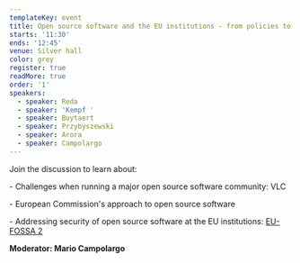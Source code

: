 ```yaml
---
templateKey: event
title: Open source software and the EU institutions - from policies to practice
starts: '11:30'
ends: '12:45'
venue: Silver hall
color: grey
register: true
readMore: true
order: '1'
speakers:
  - speaker: Reda
  - speaker: 'Kempf '
  - speaker: Buytaert
  - speaker: Przybyszewski
  - speaker: Arora
  - speaker: Campolargo
---
```

Join the discussion to learn about:

\- Challenges when running a major open source software community: VLC 

\- European Commission's approach to open source software 

\- Addressing security of open source software at the EU institutions: [EU-FOSSA 2](https://joinup.ec.europa.eu/collection/eu-fossa-2)



**Moderator: Mario Campolargo**
